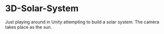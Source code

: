 # 3D-Solar-System
Just playing around in Unity attempting to build a solar system. The camera takes place as the sun.
